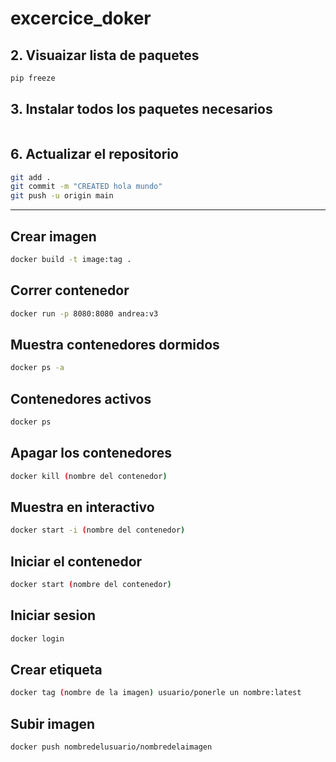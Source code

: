 # excercice_doker

## 2. Visuaizar lista de paquetes

```bash
pip freeze
```

## 3. Instalar todos los paquetes necesarios

```bash

```
## 6. Actualizar el repositorio

```bash
git add .
git commit -m "CREATED hola mundo"
git push -u origin main
```

-------------------------------------------------------------------------------
## Crear imagen

```bash
docker build -t image:tag .
```

## Correr contenedor

```bash
docker run -p 8080:8080 andrea:v3
```

## Muestra contenedores dormidos

```bash
docker ps -a
```
## Contenedores activos

```bash
docker ps
```

## Apagar los contenedores
```bash
docker kill (nombre del contenedor)
```
## Muestra en interactivo

```bash
docker start -i (nombre del contenedor)
```
## Iniciar el contenedor
```bash
docker start (nombre del contenedor)
```

## Iniciar sesion
```bash
docker login
```

## Crear etiqueta
```bash
docker tag (nombre de la imagen) usuario/ponerle un nombre:latest
```

## Subir imagen
```bash
docker push nombredelusuario/nombredelaimagen
```
